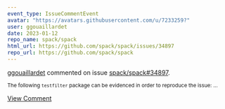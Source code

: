 ```yaml
---
event_type: IssueCommentEvent
avatar: "https://avatars.githubusercontent.com/u/7233259?"
user: ggouaillardet
date: 2023-01-12
repo_name: spack/spack
html_url: https://github.com/spack/spack/issues/34897
repo_url: https://github.com/spack/spack
---
```


<a href='https://github.com/ggouaillardet' target='_blank'>ggouaillardet</a> commented on issue <a href='https://github.com/spack/spack/issues/34897' target='_blank'>spack/spack#34897</a>.

<small>The following `testfilter` package can be evidenced in order to reproduce the issue:...</small>

<a href='https://github.com/spack/spack/issues/34897' target='_blank'>View Comment</a>